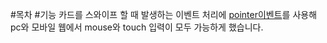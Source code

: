 #목차
#기능
카드를 스와이프 할 때 발생하는 이벤트 처리에 [pointer이벤트](https://developer.mozilla.org/en-US/docs/Web/API/Pointer_events)를 사용해 pc와 모바일 웹에서 mouse와 touch 입력이 모두 가능하게 했습니다.

